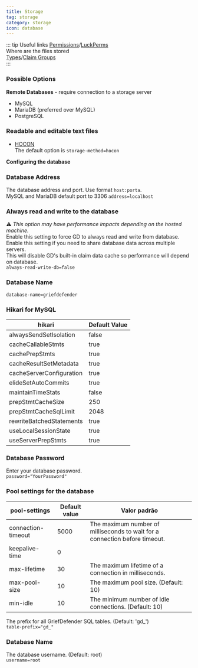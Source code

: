 ```yaml
---
title: Storage
tag: storage
category: storage
icon: database
---
```


::: tip Useful links
[Permissions](/wiki/Permissions.html)/[LuckPerms](/wiki/Permissions.html#luckperms)  
Where are the files stored  
[Types](/wiki/basic/Claim-Management.html#types-1)/[Claim Groups](/wiki/basic/Claim-Management.html#typos-2)  
:::

### Possible Options
**Remote Databases** - require connection to a storage server  

* MySQL  
* MariaDB (preferred over MySQL)  
* PostgreSQL  

### Readable and editable text files  

* [HOCON](/wiki/#hocon)  
The default option is `storage-method=hocon`  

**Configuring the database**  

### Database Address   
The database address and port. Use format `host:porta`.  
MySQL and MariaDB default port to 3306 
`address=localhost`

### Always read and write to the database  
:warning: *This option may have performance impacts depending on the hosted machine.*    
Enable this setting to force GD to always read and write from database.  
Enable this setting if you need to share database data across multiple servers.  
This will disable GD's built-in claim data cache so performance will depend on database.  
`always-read-write-db=false`  

### Database Name  
`database-name=griefdefender`

### Hikari for MySQL  
hikari                                           | Default Value |
-------------------------------------------------|---------------|
alwaysSendSetIsolation | false | 
cacheCallableStmts | true |
cachePrepStmts | true |
cacheResultSetMetadata | true |
cacheServerConfiguration | true |
elideSetAutoCommits | true |
maintainTimeStats | false |
prepStmtCacheSize | 250 |
prepStmtCacheSqlLimit | 2048 |
rewriteBatchedStatements | true |
useLocalSessionState | true |
useServerPrepStmts | true |

### Database Password   
Enter your database password.  
`password="YourPassword"`

### Pool settings for the database  
pool-settings                                           | Default value | Valor padrão |
-------------------------------------------------|---------------|---------------|
connection-timeout | 5000 | The maximum number of milliseconds to wait for a connection before timeout. |
keepalive-time | 0  |  |
max-lifetime   | 30 |  The maximum lifetime of a connection in milliseconds. |
max-pool-size  | 10 | The maximum pool size. (Default: 10) |
min-idle       | 10 | The minimum number of idle connections. (Default: 10) |

The prefix for all GriefDefender SQL tables. (Default: 'gd_')  
`table-prefix="gd_"`  

### Database Name  
The database username. (Default: root)  
`username=root`  
